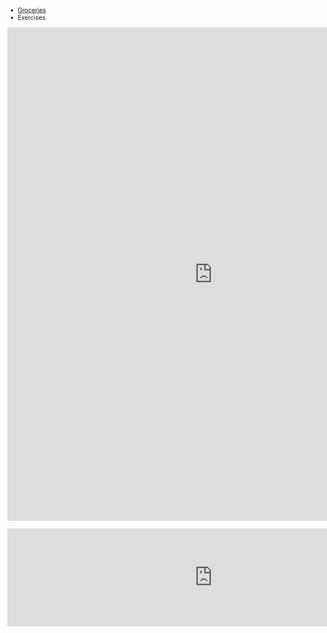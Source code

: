 <ul class="breadcrumb">
  <li><a href="https://anabalanuta.github.io/portuguese4you/shop.html">Groceries</a></li>
  <li>Exercises</li>
  </ul>

<iframe src="https://h5p.org/h5p/embed/168723" width="937" height="1129" frameborder="0" allowfullscreen="allowfullscreen"></iframe><script src="https://h5p.org/sites/all/modules/h5p/library/js/h5p-resizer.js" charset="UTF-8"></script>

<br> 
<br>
<iframe src="https://h5p.org/h5p/embed/169776" width="937" height="224" frameborder="0" allowfullscreen="allowfullscreen"></iframe><script src="https://h5p.org/sites/all/modules/h5p/library/js/h5p-resizer.js" charset="UTF-8"></script>
</body>
</html>
